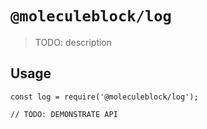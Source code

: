 # `@moleculeblock/log`

> TODO: description

## Usage

```
const log = require('@moleculeblock/log');

// TODO: DEMONSTRATE API
```
